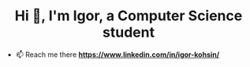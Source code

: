<h1 align="center">Hi 👋, I'm Igor, a Computer Science student</h1>

- 📫 Reach me there **https://www.linkedin.com/in/igor-kohsin/**
